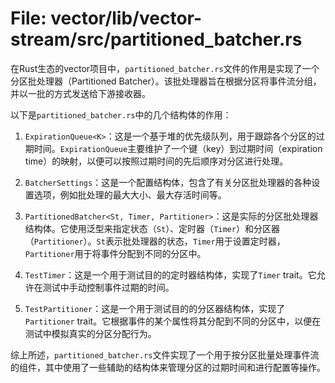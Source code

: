 # File: vector/lib/vector-stream/src/partitioned_batcher.rs

在Rust生态的vector项目中，`partitioned_batcher.rs`文件的作用是实现了一个分区批处理器（Partitioned Batcher）。该批处理器旨在根据分区将事件流分组，并以一批的方式发送给下游接收器。

以下是`partitioned_batcher.rs`中的几个结构体的作用：

1. `ExpirationQueue<K>`：这是一个基于堆的优先级队列，用于跟踪各个分区的过期时间。`ExpirationQueue`主要维护了一个键（key）到过期时间（expiration time）的映射，以便可以按照过期时间的先后顺序对分区进行处理。
   
2. `BatcherSettings`：这是一个配置结构体，包含了有关分区批处理器的各种设置选项，例如批处理的最大大小、最大存活时间等。

3. `PartitionedBatcher<St, Timer, Partitioner>`：这是实际的分区批处理器结构体。它使用泛型来指定状态（`St`）、定时器（`Timer`）和分区器（`Partitioner`）。`St`表示批处理器的状态，`Timer`用于设置定时器，`Partitioner`用于将事件分配到不同的分区中。

4. `TestTimer`：这是一个用于测试目的的定时器结构体，实现了`Timer` trait。它允许在测试中手动控制事件过期的时间。

5. `TestPartitioner`：这是一个用于测试目的的分区器结构体，实现了`Partitioner` trait。它根据事件的某个属性将其分配到不同的分区中，以便在测试中模拟真实的分区分配行为。

综上所述，`partitioned_batcher.rs`文件实现了一个用于按分区批量处理事件流的组件，其中使用了一些辅助的结构体来管理分区的过期时间和进行配置等操作。

